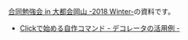 [合同勉強会 in 大都会岡山 -2018 Winter-](https://gbdaitokai.connpass.com/event/96596/)の資料です。

* [Clickで始める自作コマンド - デコレータの活用例 -](https://slideship.com/users/@rhoboro/presentations/2018/12/HSMv4nsWaij684BT5bLeew/)
